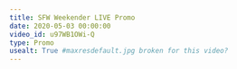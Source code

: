 ```yaml
---
title: SFW Weekender LIVE Promo
date: 2020-05-03 00:00:00
video_id: u97WB1OWi-Q
type: Promo
usealt: True #maxresdefault.jpg broken for this video?
---
```

